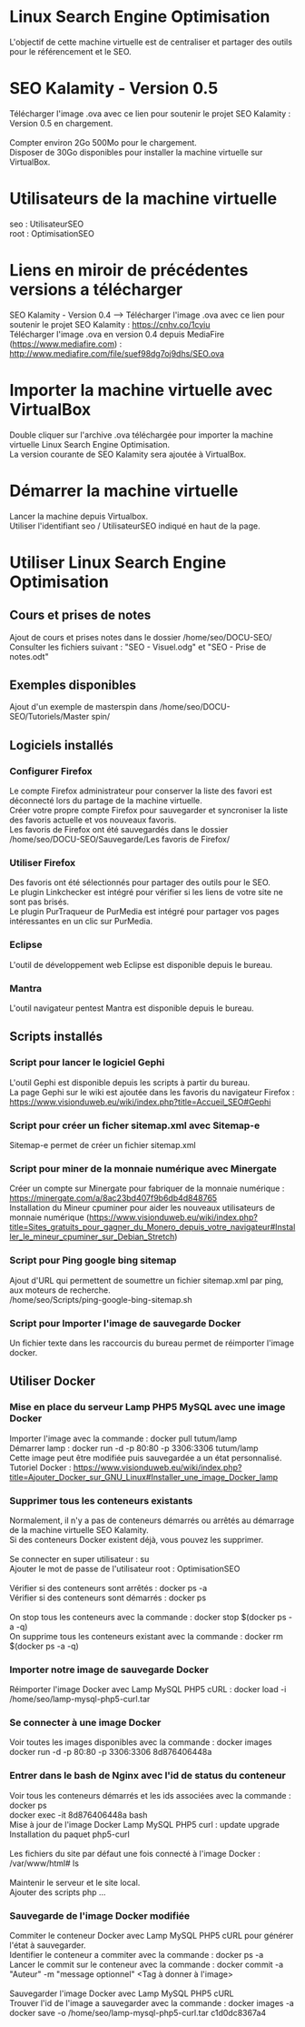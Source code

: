 # Linux Search Engine Optimisation
L'objectif de cette machine virtuelle est de centraliser et partager des outils pour le référencement et le SEO.

# SEO Kalamity - Version 0.5
Télécharger l'image .ova avec ce lien pour soutenir le projet SEO Kalamity : Version 0.5 en chargement.
<br/><br/>
Compter environ 2Go 500Mo pour le chargement.<br/>
Disposer de 30Go disponibles pour installer la machine virtuelle sur VirtualBox.

# Utilisateurs de la machine virtuelle
seo : UtilisateurSEO<br/>
root : OptimisationSEO

# Liens en miroir de précédentes versions a télécharger
SEO Kalamity - Version 0.4 --> Télécharger l'image .ova avec ce lien pour soutenir le projet SEO Kalamity : https://cnhv.co/1cyiu<br/>
Télécharger l'image .ova en version 0.4 depuis MediaFire (https://www.mediafire.com) : http://www.mediafire.com/file/suef98dg7oj9dhs/SEO.ova

# Importer la machine virtuelle avec VirtualBox
Double cliquer sur l'archive .ova téléchargée pour importer la machine virtuelle Linux Search Engine Optimisation.<br/>
La version courante de SEO Kalamity sera ajoutée à VirtualBox.

# Démarrer la machine virtuelle
Lancer la machine depuis Virtualbox.<br/>
Utiliser l'identifiant seo / UtilisateurSEO indiqué en haut de la page.

# Utiliser Linux Search Engine Optimisation
## Cours et prises de notes
Ajout de cours et prises notes dans le dossier /home/seo/DOCU-SEO/<br/>
Consulter les fichiers suivant : "SEO - Visuel.odg" et "SEO - Prise de notes.odt"

## Exemples disponibles
Ajout d'un exemple de masterspin dans /home/seo/DOCU-SEO/Tutoriels/Master spin/

## Logiciels installés
### Configurer Firefox
Le compte Firefox administrateur pour conserver la liste des favori est déconnecté lors du partage de la machine virtuelle.<br/>
Créer votre propre compte Firefox pour sauvegarder et syncroniser la liste des favoris actuelle et vos nouveaux favoris.<br/>
Les favoris de Firefox ont été sauvegardés dans le dossier /home/seo/DOCU-SEO/Sauvegarde/Les favoris de Firefox/

### Utiliser Firefox
Des favoris ont été sélectionnés pour partager des outils pour le SEO.<br/>
Le plugin Linkchecker est intégré pour vérifier si les liens de votre site ne sont pas brisés.<br/>
Le plugin PurTraqueur de PurMedia est intégré pour partager vos pages intéressantes en un clic sur PurMedia.

### Eclipse
L'outil de développement web Eclipse est disponible depuis le bureau.

### Mantra
L'outil navigateur pentest Mantra est disponible depuis le bureau.

## Scripts installés
### Script pour lancer le logiciel Gephi
L'outil Gephi est disponible depuis les scripts à partir du bureau.<br/>
La page Gephi sur le wiki est ajoutée dans les favoris du navigateur Firefox : https://www.visionduweb.eu/wiki/index.php?title=Accueil_SEO#Gephi

### Script pour créer un ficher sitemap.xml avec Sitemap-e
Sitemap-e permet de créer un fichier sitemap.xml

### Script pour miner de la monnaie numérique avec Minergate
Créer un compte sur Minergate pour fabriquer de la monnaie numérique : https://minergate.com/a/8ac23bd407f9b6db4d848765<br/>
Installation du Mineur cpuminer pour aider les nouveaux utilisateurs de monnaie numérique (https://www.visionduweb.eu/wiki/index.php?title=Sites_gratuits_pour_gagner_du_Monero_depuis_votre_navigateur#Installer_le_mineur_cpuminer_sur_Debian_Stretch)
### Script pour Ping google bing sitemap
Ajout d'URL qui permettent de soumettre un fichier sitemap.xml par ping, aux moteurs de recherche.<br/>
/home/seo/Scripts/ping-google-bing-sitemap.sh

### Script pour Importer l'image de sauvegarde Docker
Un fichier texte dans les raccourcis du bureau permet de réimporter l'image docker.

## Utiliser Docker
### Mise en place du serveur Lamp PHP5 MySQL avec une image Docker<br/>
Importer l'image avec la commande : docker pull tutum/lamp<br/>
Démarrer lamp : docker run -d -p 80:80 -p 3306:3306 tutum/lamp<br/>
Cette image peut être modifiée puis sauvegardée a un état personnalisé.
Tutoriel Docker : https://www.visionduweb.eu/wiki/index.php?title=Ajouter_Docker_sur_GNU_Linux#Installer_une_image_Docker_lamp

### Supprimer tous les conteneurs existants
Normalement, il n'y a pas de conteneurs démarrés ou arrêtés au démarrage de la machine virtuelle SEO Kalamity.<br/>
Si des conteneurs Docker existent déjà, vous pouvez les supprimer.
<br/><br/>
Se connecter en super utilisateur : su<br/>
Ajouter le mot de passe de l'utilisateur root : OptimisationSEO
<br/><br/>
Vérifier si des conteneurs sont arrêtés : docker ps -a<br/>
Vérifier si des conteneurs sont démarrés : docker ps
<br/><br/>
On stop tous les conteneurs avec la commande : docker stop $(docker ps -a -q)<br/>
On supprime tous les conteneurs existant avec la commande : docker rm $(docker ps -a -q)

### Importer notre image de sauvegarde Docker
Réimporter l'image Docker avec Lamp MySQL PHP5 cURL : docker load -i /home/seo/lamp-mysql-php5-curl.tar

### Se connecter à une image Docker
Voir toutes les images disponibles avec la commande : docker images<br/>
docker run -d -p 80:80 -p 3306:3306 8d876406448a

### Entrer dans le bash de Nginx avec l'id de status du conteneur
Voir tous les conteneurs démarrés et les ids associées avec la commande : docker ps<br/>
docker exec -it 8d876406448a bash<br/>
Mise à jour de l'image Docker Lamp MySQL PHP5 curl : update upgrade<br/>
Installation du paquet php5-curl
<br/><br/>
Les fichiers du site par défaut une fois connecté à l'image Docker : /var/www/html# ls<br/><br/>Maintenir le serveur et le site local.<br/>Ajouter des scripts php ...

### Sauvegarde de l'image Docker modifiée
Commiter le conteneur Docker avec Lamp MySQL PHP5 cURL pour générer l'état à sauvegarder.<br/>
Identifier le conteneur a commiter avec la commande : docker ps -a<br/>
Lancer le commit sur le conteneur avec la commande : docker commit -a "Auteur" -m "message optionnel" <ID du conteneur ou nom> <Tag à donner à l'image>
<br/><br/>
Sauvegarder l'image Docker avec Lamp MySQL PHP5 cURL<br/>
Trouver l'id de l'image a sauvegarder avec la commande : docker images -a<br/>
docker save -o /home/seo/lamp-mysql-php5-curl.tar c1d0dc8367a4
